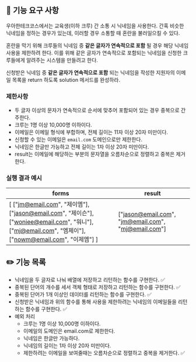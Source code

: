 ## 🚀 기능 요구 사항

우아한테크코스에서는 교육생(이하 크루) 간 소통 시 닉네임을 사용한다. 간혹 비슷한 닉네임을 정하는 경우가 있는데, 이러할 경우 소통할 때 혼란을 불러일으킬 수 있다.

혼란을 막기 위해 크루들의 닉네임 중 **같은 글자가 연속적으로 포함** 될 경우 해당 닉네임 사용을 제한하려 한다. 이를 위해 같은 글자가 연속적으로 포함되는 닉네임을 신청한 크루들에게 알려주는 시스템을 만들려고 한다.

신청받은 닉네임 중 **같은 글자가 연속적으로 포함** 되는 닉네임을 작성한 지원자의 이메일 목록을 return 하도록 solution 메서드를 완성하라.

### 제한사항

- 두 글자 이상의 문자가 연속적으로 순서에 맞추어 포함되어 있는 경우 중복으로 간주한다.
- 크루는 1명 이상 10,000명 이하이다.
- 이메일은 이메일 형식에 부합하며, 전체 길이는 11자 이상 20자 미만이다.
- 신청할 수 있는 이메일은 `email.com` 도메인으로만 제한한다.
- 닉네임은 한글만 가능하고 전체 길이는 1자 이상 20자 미만이다.
- result는 이메일에 해당하는 부분의 문자열을 오름차순으로 정렬하고 중복은 제거한다.

### 실행 결과 예시

| forms                                                                                                                                                 | result                                              |
| ----------------------------------------------------------------------------------------------------------------------------------------------------- | --------------------------------------------------- |
| [ ["jm@email.com", "제이엠"], ["jason@email.com", "제이슨"], ["woniee@email.com", "워니"], ["mj@email.com", "엠제이"], ["nowm@email.com", "이제엠"] ] | ["jason@email.com", "jm@email.com", "mj@email.com"] |

## ✏️ 기능 목록

- 닉네임을 두 글자로 나눠 배열에 저장하고 리턴하는 함수를 구현한다. ✅
- 중복된 단어의 개수를 세서 객체 형태로 저장하고 리턴하는 함수를 구현한다. ✅
- 중복된 단어가 1개 이상인 데이터를 리턴하는 함수를 구현한다. ✅
- 신청받은 닉네임과 위의 함수를 통해 사용을 제한하려는 닉네임의 이메일들을 리턴하는 함수를 구현한다. ✅
- 예외 처리
  - 크루는 1명 이상 10,000명 이하이다.
  - 이메일의 도메인은 email.com로 제한한다.
  - 닉네임은 한글만 가능하다.
  - 닉네임의 길이는 1자 이상 20자 미만이다.
  - 제한하려는 이메일을 보여줄때는 오름차순으로 정렬하고 중복을 제거한다. ✅
